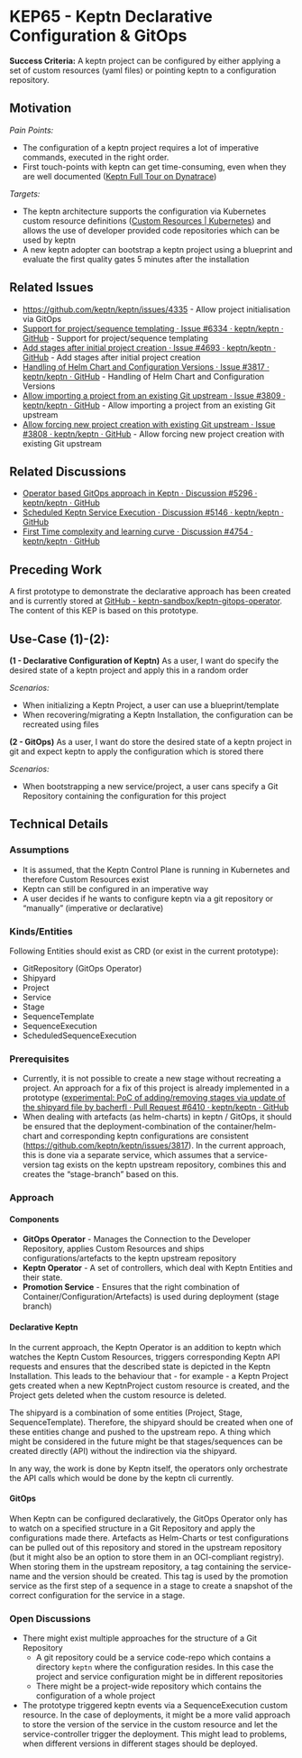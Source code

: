 # KEP65 - Keptn Declarative Configuration & GitOps

**Success Criteria:** A keptn project can be configured by either applying a set of custom resources (yaml files) or pointing keptn to a configuration repository.

## Motivation
*Pain Points:*
* The configuration of a keptn project requires a lot of imperative commands, executed in the right order.
* First touch-points with keptn can get time-consuming, even when they are well documented ([Keptn Full Tour on Dynatrace](https://tutorials.keptn.sh/tutorials/keptn-full-tour-dynatrace-011/index.html?index=..%2F..index#0))

*Targets:*
* The keptn architecture supports the configuration via Kubernetes custom resource definitions ([Custom Resources | Kubernetes](https://kubernetes.io/docs/concepts/extend-kubernetes/api-extension/custom-resources/)) and allows the use of developer provided code repositories which can be used by keptn
* A new keptn adopter can bootstrap a keptn project using a blueprint and evaluate the first quality gates 5 minutes after the installation

## Related Issues
* https://github.com/keptn/keptn/issues/4335 - Allow project initialisation via GitOps
* [Support for project/sequence templating · Issue #6334 · keptn/keptn · GitHub](https://github.com/keptn/keptn/issues/6334) - Support for project/sequence templating
* [Add stages after initial project creation · Issue #4693 · keptn/keptn · GitHub](https://github.com/keptn/keptn/issues/4693) - Add stages after initial project creation
* [Handling of Helm Chart and Configuration Versions  · Issue #3817 · keptn/keptn · GitHub](https://github.com/keptn/keptn/issues/3817) - Handling of Helm Chart and Configuration Versions
* [Allow importing a project from an existing Git upstream · Issue #3809 · keptn/keptn · GitHub](https://github.com/keptn/keptn/issues/3809) - Allow importing a project from an existing Git upstream
* [Allow forcing new project creation with existing Git upstream · Issue #3808 · keptn/keptn · GitHub](https://github.com/keptn/keptn/issues/3808) - Allow forcing new project creation with existing Git upstream

## Related Discussions
* [Operator based GitOps approach in Keptn · Discussion #5296 · keptn/keptn · GitHub](https://github.com/keptn/keptn/discussions/5296)
* [Scheduled Keptn Service Execution · Discussion #5146 · keptn/keptn · GitHub](https://github.com/keptn/keptn/discussions/5146)
* [First Time complexity and learning curve · Discussion #4754 · keptn/keptn · GitHub](https://github.com/keptn/keptn/discussions/4754)

## Preceding Work
A first prototype to demonstrate the declarative approach has been created and is currently stored at [GitHub - keptn-sandbox/keptn-gitops-operator](https://github.com/keptn-sandbox/keptn-gitops-operator). The content of this KEP is based on this prototype.

## Use-Case (1)-(2):
**(1 - Declarative Configuration of Keptn)** As a user, I want do specify the desired state of a keptn project and apply this in a random order

*Scenarios:*
* When initializing a Keptn Project,  a user can use a blueprint/template
* When recovering/migrating a Keptn Installation, the configuration can be recreated using files

**(2 - GitOps)** As a user, I want do store the desired state of a keptn project in git and expect keptn to apply the configuration which is stored there

*Scenarios:*
* When bootstrapping a new service/project, a user cans specify a Git Repository containing the configuration for this project

## Technical Details
### Assumptions
* It is assumed, that the Keptn Control Plane is running in Kubernetes and therefore Custom Resources exist
* Keptn can still be configured in an imperative way
* A user decides if he wants to configure keptn via a git repository or “manually” (imperative or declarative)

### Kinds/Entities
Following Entities should exist as CRD (or exist in the current prototype):
* GitRepository (GitOps Operator)
* Shipyard
* Project
* Service
* Stage
* SequenceTemplate
* SequenceExecution
* ScheduledSequenceExecution

### Prerequisites
* Currently, it is not possible to create a new stage without recreating a project. An approach for a fix of this project is already implemented in a prototype ([experimental: PoC of adding/removing stages via update of the shipyard file by bacherfl · Pull Request #6410 · keptn/keptn · GitHub](https://github.com/keptn/keptn/pull/6410)
* When dealing with artefacts (as helm-charts) in keptn / GitOps, it should be ensured that the deployment-combination of the container/helm-chart and corresponding keptn configurations are consistent (https://github.com/keptn/keptn/issues/3817). In the current approach, this is done via a separate service, which assumes that a service-version tag exists on the keptn upstream repository, combines this and creates the “stage-branch” based on this.

### Approach

#### Components
* **GitOps Operator** - Manages the Connection to the Developer Repository, applies Custom Resources and ships configurations/artefacts to the keptn upstream repository
* **Keptn Operator** - A set of controllers, which deal with Keptn Entities and their state.
* **Promotion Service** - Ensures that the right combination of Container/Configuration/Artefacts) is used during deployment (stage branch)

#### Declarative Keptn
In the current approach, the Keptn Operator is an addition to keptn which watches the Keptn Custom Resources, triggers corresponding Keptn API requests and ensures that the described state is depicted in the Keptn Installation. This leads to the behaviour that - for example - a Keptn Project gets created when a new KeptnProject custom resource is created, and the Project gets deleted when the custom resource is deleted.

The shipyard is a combination of some entities (Project, Stage, SequenceTemplate). Therefore, the shipyard should be created when one of these entities change and pushed to the upstream repo. A thing which might be considered in the future might be that stages/sequences can be created directly (API) without the indirection via the shipyard.

In any way, the work is done by Keptn itself, the operators only orchestrate the API calls which would be done by the keptn cli currently.

#### GitOps
When Keptn can be configured declaratively, the GitOps Operator only has to watch on a specified structure in a Git Repository and apply the configurations made there. Artefacts as Helm-Charts or test configurations can be pulled out of this repository and stored in the upstream repository (but it might also be an option to store them in an OCI-compliant registry). When storing them in the upstream repository, a tag containing the service-name and the version should be created. This tag is used by the promotion service as the first step of a sequence in a stage to create a snapshot of the correct configuration for the service in a stage.

### Open Discussions
* There might exist multiple approaches for the structure of a Git Repository
    * A git repository could be a service code-repo which contains a directory `keptn` where the configuration resides. In this case the project and service configuration might be in different repositories
    * There might be a project-wide repository which contains the configuration of a whole project
* The prototype triggered keptn events via a SequenceExecution custom resource. In the case of deployments, it might be a more valid approach to store the version of the service in the custom resource and let the service-controller trigger the deployment. This might lead to problems, when different versions in different stages should be deployed.

